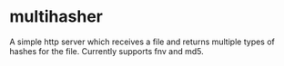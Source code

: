 # multihasher

A simple http server which receives a file and returns multiple types of hashes for the file. Currently supports fnv and md5.
